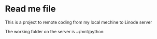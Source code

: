 # Read me file

This is a project to remote coding from my local mechine to Linode server

The working folder on the server is ~/mnt/python
